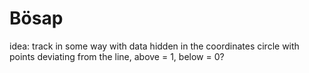 # Bösap

idea: track in some way with data hidden in the coordinates
circle with points deviating from the line, above = 1, below = 0?
